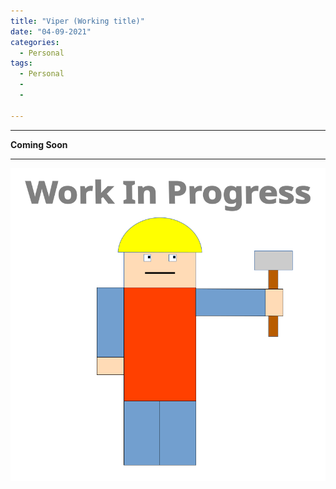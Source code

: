 ```yaml
---
title: "Viper (Working title)"
date: "04-09-2021"
categories:
  - Personal
tags:
  - Personal
  - 
  - 

---
```


***

<strong>Coming Soon</strong>

***
<!--Python-->
![WIP](/assets/images/common/WIP.png)